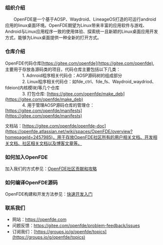 ### 组织介绍

&emsp;&emsp;OpenFDE是一个基于AOSP、Waydroid、LineageOS打造的可运行android 应用的linux桌面环境。OpenFDE期望为Linux带来丰富的应用软件与游戏、Android与Linux应用程序一致的使用体验、探索统一且新颖的Linux桌面应用开发方式，能够为Linux桌面提供一种全新的打开方式。

### 仓库介绍

OpenFDE代码仓库[https://gitee.com/openfde](https://gitee.com/openfde), 主要用于存放各源码类的项目，代码仓库主要包括以下几类：<br>
&emsp;&emsp;&emsp;&emsp;1. Adnroid程序相关代码仓：AOSP源码树的组成部分 <br>
&emsp;&emsp;&emsp;&emsp;2. Linux程序相关代码仓：如fde_ctrl、fde_fs、Waydroid_waydriod、fdeion(内核模块)等几个仓库 <br>
&emsp;&emsp;&emsp;&emsp;3. 打包仓库: [https://gitee.com/openfde/make_deb](https://gitee.com/openfde/make_deb) <br>
&emsp;&emsp;&emsp;&emsp;4. 用于管理AOSP源码仓库的管理仓：[https://gitee.com/openfde/manifests](https://gitee.com/openfde/manifests) <br>

文档站：[https://gitee.com/openfde/openfde-doc](https://openfde.atlassian.net/wiki/spaces/OpenFDE/overview?homepageId=2457985)，用于存放OpenFDE社区所有的用户相关文档、开发相关文档、社区相关文档以及博客文章等。

### 如何加入OpenFDE

加入我们的方式参见：[OpenFDE社区贡献和攻略](https://openfde.atlassian.net/wiki/spaces/OpenFDE/pages/3277277)

### 如何编译OpenFDE源码

OpenFDE构建和开发方法参见：[快速开发入门](https://openfde.atlassian.net/wiki/spaces/OpenFDE/pages/1901477)

### 联系我们

- 网站：[https://openfde.com ](https://openfde.com )<br>
- 问题反馈：[https://gitee.com/openfde/problem-feedback/issues ](https://gitee.com/openfde/problem-feedback/issues) <br>
- 订阅我们：[https://groups.io/g/openfde/topics](https://groups.io/g/openfde/topics)

